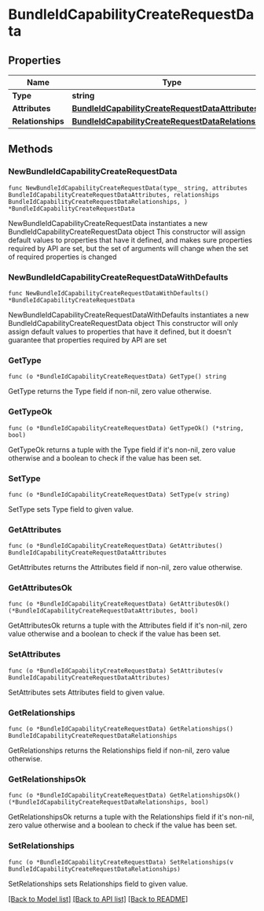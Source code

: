 # BundleIdCapabilityCreateRequestData

## Properties

Name | Type | Description | Notes
------------ | ------------- | ------------- | -------------
**Type** | **string** |  | 
**Attributes** | [**BundleIdCapabilityCreateRequestDataAttributes**](BundleIdCapabilityCreateRequest_data_attributes.md) |  | 
**Relationships** | [**BundleIdCapabilityCreateRequestDataRelationships**](BundleIdCapabilityCreateRequest_data_relationships.md) |  | 

## Methods

### NewBundleIdCapabilityCreateRequestData

`func NewBundleIdCapabilityCreateRequestData(type_ string, attributes BundleIdCapabilityCreateRequestDataAttributes, relationships BundleIdCapabilityCreateRequestDataRelationships, ) *BundleIdCapabilityCreateRequestData`

NewBundleIdCapabilityCreateRequestData instantiates a new BundleIdCapabilityCreateRequestData object
This constructor will assign default values to properties that have it defined,
and makes sure properties required by API are set, but the set of arguments
will change when the set of required properties is changed

### NewBundleIdCapabilityCreateRequestDataWithDefaults

`func NewBundleIdCapabilityCreateRequestDataWithDefaults() *BundleIdCapabilityCreateRequestData`

NewBundleIdCapabilityCreateRequestDataWithDefaults instantiates a new BundleIdCapabilityCreateRequestData object
This constructor will only assign default values to properties that have it defined,
but it doesn't guarantee that properties required by API are set

### GetType

`func (o *BundleIdCapabilityCreateRequestData) GetType() string`

GetType returns the Type field if non-nil, zero value otherwise.

### GetTypeOk

`func (o *BundleIdCapabilityCreateRequestData) GetTypeOk() (*string, bool)`

GetTypeOk returns a tuple with the Type field if it's non-nil, zero value otherwise
and a boolean to check if the value has been set.

### SetType

`func (o *BundleIdCapabilityCreateRequestData) SetType(v string)`

SetType sets Type field to given value.


### GetAttributes

`func (o *BundleIdCapabilityCreateRequestData) GetAttributes() BundleIdCapabilityCreateRequestDataAttributes`

GetAttributes returns the Attributes field if non-nil, zero value otherwise.

### GetAttributesOk

`func (o *BundleIdCapabilityCreateRequestData) GetAttributesOk() (*BundleIdCapabilityCreateRequestDataAttributes, bool)`

GetAttributesOk returns a tuple with the Attributes field if it's non-nil, zero value otherwise
and a boolean to check if the value has been set.

### SetAttributes

`func (o *BundleIdCapabilityCreateRequestData) SetAttributes(v BundleIdCapabilityCreateRequestDataAttributes)`

SetAttributes sets Attributes field to given value.


### GetRelationships

`func (o *BundleIdCapabilityCreateRequestData) GetRelationships() BundleIdCapabilityCreateRequestDataRelationships`

GetRelationships returns the Relationships field if non-nil, zero value otherwise.

### GetRelationshipsOk

`func (o *BundleIdCapabilityCreateRequestData) GetRelationshipsOk() (*BundleIdCapabilityCreateRequestDataRelationships, bool)`

GetRelationshipsOk returns a tuple with the Relationships field if it's non-nil, zero value otherwise
and a boolean to check if the value has been set.

### SetRelationships

`func (o *BundleIdCapabilityCreateRequestData) SetRelationships(v BundleIdCapabilityCreateRequestDataRelationships)`

SetRelationships sets Relationships field to given value.



[[Back to Model list]](../README.md#documentation-for-models) [[Back to API list]](../README.md#documentation-for-api-endpoints) [[Back to README]](../README.md)


